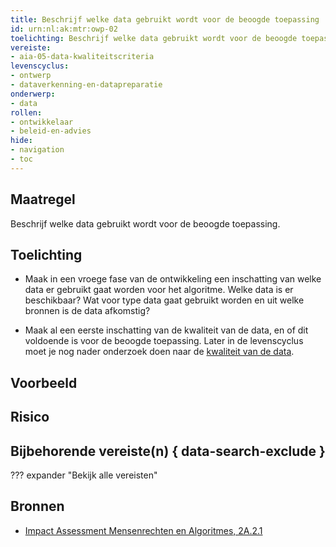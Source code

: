 ```yaml
---
title: Beschrijf welke data gebruikt wordt voor de beoogde toepassing
id: urn:nl:ak:mtr:owp-02
toelichting: Beschrijf welke data gebruikt wordt voor de beoogde toepassing. 
vereiste: 
- aia-05-data-kwaliteitscriteria
levenscyclus: 
- ontwerp
- dataverkenning-en-datapreparatie
onderwerp:
- data
rollen:
- ontwikkelaar
- beleid-en-advies
hide:
- navigation
- toc
---
```


<!-- Let op! onderstaande regel met 'tags' niet weghalen! Deze maakt automatisch de knopjes op basis van de metadata  -->
<!-- tags -->

## Maatregel
Beschrijf welke data gebruikt wordt voor de beoogde toepassing. 

## Toelichting 
- Maak in een vroege fase van de ontwikkeling een inschatting van welke data er gebruikt gaat worden voor het algoritme. Welke data is er beschikbaar?
Wat voor type data gaat gebruikt worden  en uit welke bronnen is de data afkomstig?

- Maak al een eerste inschatting van de kwaliteit van de data, en of dit voldoende is voor de beoogde toepassing. Later in de levenscyclus moet je nog nader onderzoek doen naar de [kwaliteit van de data](3-dat-01-datakwaliteit.md). 

## Voorbeeld

## Risico


## Bijbehorende vereiste(n) { data-search-exclude }
??? expander "Bekijk alle vereisten"
    <!-- list_vereisten_on_maatregelen_page -->

## Bronnen 
- [Impact Assessment Mensenrechten en Algoritmes, 2A.2.1](../hulpmiddelen/IAMA.md)
